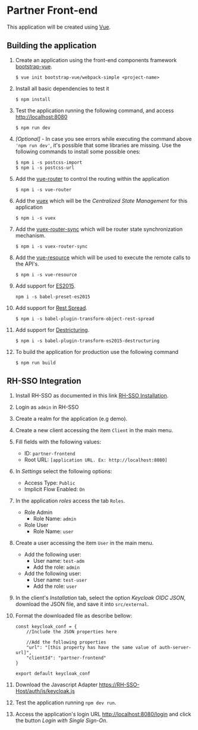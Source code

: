 # Partner Front-end

This application will be created using [Vue](https://vuejs.org/).

## Building the application

1. Create an application using the front-end components framework [bootstrap-vue](https://bootstrap-vue.js.org/).

    ```
    $ vue init bootstrap-vue/webpack-simple <project-name>
    ```

2. Install all basic dependencies to test it

    ```
    $ npm install
    ```

3. Test the application running the following command, and access [http://localhost:8080]()

    ```
    $ npm run dev
    ```

4. *[Optional]* - In case you see errors while executing the command above `'npm run dev'`, it's possible that some libraries are missing. Use the following commands to install some possible ones:

    ```
    $ npm i -s postcss-import
    $ npm i -s postcss-url
    ```

5. Add the [vue-router](https://router.vuejs.org) to control the routing within the application

    ```
    $ npm i -s vue-router
    ```
    
6. Add the [vuex](https://vuex.vuejs.org/) which will be the *Centralized State Management* for this application

    ```
    $ npm i -s vuex
    ```

7. Add the [vuex-router-sync](https://github.com/vuejs/vuex-router-sync) which will be router state synchronization mechanism.

    ```
    $ npm i -s vuex-router-sync
    ```

8. Add the [vue-resource](https://github.com/pagekit/vue-resource) which will be used to execute the remote calls to the API's.

    ```
    $ npm i -s vue-resource
    ```

9. Add support for [ES2015](https://babeljs.io/docs/en/babel-preset-es2015).

    ```
    npm i -s babel-preset-es2015
    ```

10. Add support for [Rest Spread](https://babeljs.io/docs/en/babel-plugin-transform-es2015-spread).

    ```
    $ npm i -s babel-plugin-transform-object-rest-spread
    ```

11. Add support for [Destricturing](https://babeljs.io/docs/en/babel-plugin-transform-es2015-destructuring).

    ```
    $ npm i -s babel-plugin-transform-es2015-destructuring
    ```

12. To build the application for production use the following command

    ```
    $ npm run build
    ```

## RH-SSO Integration

1. Install RH-SSO as documented in this link [RH-SSO Installation](https://access.redhat.com/documentation/en-us/red_hat_single_sign-on/7.2/html/red_hat_single_sign-on_for_openshift/getting_started#using_the_rh_sso_for_openshift_image_streams_and_application_templates).

2. Login as `admin` in RH-SSO

3. Create a realm for the application (e.g demo).

4. Create a new client accessing the item `Client` in the main menu.

5. Fill fields with the following values:
    * ID: `partner-frontend` 
    * Root URL: `[application URL. Ex: http://localhost:8080]`

6. In *Settings* select the following options:
    * Access Type: `Public`
    * Implicit Flow Enabled: `On`

7. In the application *roles* access the tab `Roles`.
    * Role Admin
        * Role Name: `admin`
    * Role User
        * Role Name: `user`
 
8. Create a user accessing the item `User` in the main menu.
    * Add the following user:
        * User name: `test-adm`
        * Add the role: `admin`
    * Add the following user:
        * User name: `test-user`
        * Add the role: `user`

9.  In the client's *Installation* tab, select the option *Keycloak OIDC JSON*, download the JSON file, and save it into `src/external`.

10. Format the downloaded file as describe bellow:

    ```
    const keycloak_conf = {
        //Include the JSON properties here

        //Add the following properties
        "url": "[this property has have the same value of auth-server-url]",
        "clientId": "partner-frontend"
    }

    export default keycloak_conf
    ```

11. Download the Javascript Adapter [https://RH-SSO-Host/auth/js/keycloak.js]()

12. Test the application running `npm dev run`.

13. Access the application's login URL [http://localhost:8080/login]() and click the button *Login with Single Sign-On*.